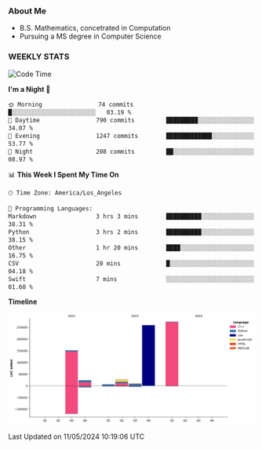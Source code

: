 ### About Me

- B.S. Mathematics, concetrated in Computation
- Pursuing a MS degree in Computer Science


### WEEKLY STATS
<!--START_SECTION:waka-->
![Code Time](http://img.shields.io/badge/Code%20Time-65%20hrs%2029%20mins-blue)

**I'm a Night 🦉** 

```text
🌞 Morning                74 commits          █░░░░░░░░░░░░░░░░░░░░░░░░   03.19 % 
🌆 Daytime                790 commits         █████████░░░░░░░░░░░░░░░░   34.07 % 
🌃 Evening                1247 commits        █████████████░░░░░░░░░░░░   53.77 % 
🌙 Night                  208 commits         ██░░░░░░░░░░░░░░░░░░░░░░░   08.97 % 
```


📊 **This Week I Spent My Time On** 

```text
🕑︎ Time Zone: America/Los_Angeles

💬 Programming Languages: 
Markdown                 3 hrs 3 mins        ██████████░░░░░░░░░░░░░░░   38.31 % 
Python                   3 hrs 2 mins        ██████████░░░░░░░░░░░░░░░   38.15 % 
Other                    1 hr 20 mins        ████░░░░░░░░░░░░░░░░░░░░░   16.75 % 
CSV                      20 mins             █░░░░░░░░░░░░░░░░░░░░░░░░   04.18 % 
Swift                    7 mins              ░░░░░░░░░░░░░░░░░░░░░░░░░   01.60 % 
```

**Timeline**

![Lines of Code chart](https://raw.githubusercontent.com/nickocruzm/nickocruzm/main/assets/bar_graph.png)


 Last Updated on 11/05/2024 10:19:06 UTC
<!--END_SECTION:waka-->
